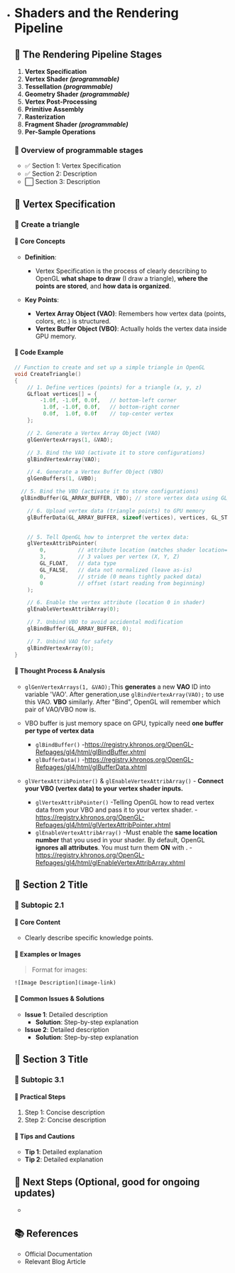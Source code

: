 - # Shaders and the Rendering Pipeline

  ## 📌 The Rendering Pipeline Stages

  1. **Vertex Specification**
  2. **Vertex Shader *(programmable)***
  3. **Tessellation *(programmable)***
  4. **Geometry Shader *(programmable)***
  5. **Vertex Post-Processing**
  6. **Primitive Assembly**
  7. **Rasterization**
  8. **Fragment Shader *(programmable)***
  9. **Per-Sample Operations**

  ### 📖  Overview  of programmable stages

  - ✅ Section 1: Vertex Specification
  - ✅ Section 2: Description
  - ⬜️ Section 3: Description

  ## 🚩 Vertex Specification

  ### 🔸 Create a triangle 

  #### 📍 Core Concepts

  - **Definition**: 
    - Vertex Specification is the process of clearly describing to OpenGL **what shape to draw** (I draw a triangle), **where the points are stored**, and **how data is organized**.

  - **Key Points**:
    - **Vertex Array Object (VAO)**:
       Remembers how vertex data (points, colors, etc.) is structured.
    - **Vertex Buffer Object (VBO)**:
       Actually holds the vertex data inside GPU memory.

  #### 📍 Code Example 

  ```c++
  // Function to create and set up a simple triangle in OpenGL
  void CreateTriangle()
  {
      // 1. Define vertices (points) for a triangle (x, y, z)
      GLfloat vertices[] = {
          -1.0f, -1.0f, 0.0f,   // bottom-left corner
           1.0f, -1.0f, 0.0f,   // bottom-right corner
           0.0f,  1.0f, 0.0f    // top-center vertex
      };
  
      // 2. Generate a Vertex Array Object (VAO)
      glGenVertexArrays(1, &VAO);
  
      // 3. Bind the VAO (activate it to store configurations)
      glBindVertexArray(VAO);
  
      // 4. Generate a Vertex Buffer Object (VBO)
      glGenBuffers(1, &VBO);
  
  	// 5. Bind the VBO (activate it to store configurations)
  	glBindBuffer(GL_ARRAY_BUFFER, VBO); // store vertex data using GL_ARRAY_BUFFER
  
      // 6. Upload vertex data (triangle points) to GPU memory
      glBufferData(GL_ARRAY_BUFFER, sizeof(vertices), vertices, GL_STATIC_DRAW);
      
  
      // 5. Tell OpenGL how to interpret the vertex data:
      glVertexAttribPointer(
          0,          // attribute location (matches shader location=0)
          3,          // 3 values per vertex (X, Y, Z)
          GL_FLOAT,   // data type
          GL_FALSE,   // data not normalized (leave as-is)
          0,          // stride (0 means tightly packed data)
          0           // offset (start reading from beginning)
      );
  
      // 6. Enable the vertex attribute (location 0 in shader)
      glEnableVertexAttribArray(0);
  
      // 7. Unbind VBO to avoid accidental modification
      glBindBuffer(GL_ARRAY_BUFFER, 0);
  
      // 7. Unbind VAO for safety
      glBindVertexArray(0);
  }
  ```

  #### 📍 Thought Process & Analysis

  - `glGenVertexArrays(1, &VAO);`This **generates**  a new **VAO** ID into variable 'VAO'. After generation,use `glBindVertexArray(VAO);` to use this VAO. **VBO** similarly. After "Bind", OpenGL will remember which pair of VAO/VBO now is.
  - VBO buffer is just memory space on GPU, typically need **one buffer per type of vertex data**
    - `glBindBuffer()` -https://registry.khronos.org/OpenGL-Refpages/gl4/html/glBindBuffer.xhtml
    - `glBufferData()` -https://registry.khronos.org/OpenGL-Refpages/gl4/html/glBufferData.xhtml

  - `glVertexAttribPointer()` & `glEnableVertexAttribArray()` - **Connect your VBO (vertex data) to your vertex shader inputs.**
    - `glVertexAttribPointer()` -Telling OpenGL how to read vertex data from your VBO and pass it to your vertex shader. -https://registry.khronos.org/OpenGL-Refpages/gl4/html/glVertexAttribPointer.xhtml
    - `glEnableVertexAttribArray()` -Must enable the **same location number** that you used in your shader. By default, OpenGL **ignores all attributes**. You must turn them **ON** with . -https://registry.khronos.org/OpenGL-Refpages/gl4/html/glEnableVertexAttribArray.xhtml


  ## 🚩 Section 2 Title

  ### 🔸 Subtopic 2.1

  #### 📍 Core Content

  - Clearly describe specific knowledge points.

  #### 📍 Examples or Images

  > Format for images:

  ```
  ![Image Description](image-link)
  ```

  #### 📍 Common Issues & Solutions

  - **Issue 1**: Detailed description
    - **Solution**: Step-by-step explanation
  - **Issue 2**: Detailed description
    - **Solution**: Step-by-step explanation

  ## 🚩 Section 3 Title

  ### 🔸 Subtopic 3.1

  #### 📍 Practical Steps

  1. Step 1: Concise description
  2. Step 2: Concise description

  #### 📍 Tips and Cautions

  - **Tip 1**: Detailed explanation
  - **Tip 2**: Detailed explanation

  ## 📝 Next Steps (Optional, good for ongoing updates)

  - 

  ## 📚 References

  - Official Documentation
  - Relevant Blog Article